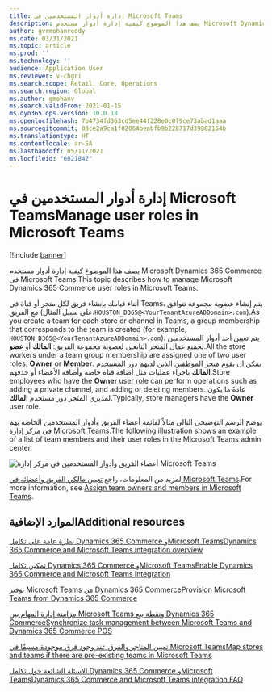 ```yaml
---
title: إدارة أدوار المستخدمين في Microsoft Teams
description: يصف هذا الموضوع كيفية إدارة أدوار مستخدم Microsoft Dynamics 365 Commerce في Microsoft Teams.
author: gvrmohanreddy
ms.date: 03/31/2021
ms.topic: article
ms.prod: ''
ms.technology: ''
audience: Application User
ms.reviewer: v-chgri
ms.search.scope: Retail, Core, Operations
ms.search.region: Global
ms.author: gmohanv
ms.search.validFrom: 2021-01-15
ms.dyn365.ops.version: 10.0.18
ms.openlocfilehash: 7b4734fd363cd5ee44f228e0c0f9ce73abad1aaa
ms.sourcegitcommit: 08ce2a9ca1f02064beabfb9b228717d39882164b
ms.translationtype: HT
ms.contentlocale: ar-SA
ms.lasthandoff: 05/11/2021
ms.locfileid: "6021842"
---
```

# <a name="manage-user-roles-in-microsoft-teams"></a><span data-ttu-id="8608b-103">إدارة أدوار المستخدمين في Microsoft Teams</span><span class="sxs-lookup"><span data-stu-id="8608b-103">Manage user roles in Microsoft Teams</span></span>

[!include [banner](includes/banner.md)]

<span data-ttu-id="8608b-104">يصف هذا الموضوع كيفية إدارة أدوار مستخدم Microsoft Dynamics 365 Commerce في Microsoft Teams.</span><span class="sxs-lookup"><span data-stu-id="8608b-104">This topic describes how to manage Microsoft Dynamics 365 Commerce user roles in Microsoft Teams.</span></span>

<span data-ttu-id="8608b-105">أثناء قيامك بإنشاء فريق لكل متجر أو قناة في Teams، يتم إنشاء عضوية مجموعة تتوافق مع الفريق (على سبيل المثال،`HOUSTON_D365@<YourTenantAzureADDomain>.com`).</span><span class="sxs-lookup"><span data-stu-id="8608b-105">As you create a team for each store or channel in Teams, a group membership that corresponds to the team is created (for example, `HOUSTON_D365@<YourTenantAzureADDomain>.com`).</span></span> <span data-ttu-id="8608b-106">يتم تعيين أحد أدوار المستخدمين لجميع عمال المتجر التابعين لعضوية مجموعة الفريق: **المالك** أو **عضو**.</span><span class="sxs-lookup"><span data-stu-id="8608b-106">All the store workers under a team group membership are assigned one of two user roles: **Owner** or **Member**.</span></span> <span data-ttu-id="8608b-107">يمكن ان يقوم متجر الموظفين الذين لديهم دور المستخدم **المالك** باجراء عمليات مثل أضافه قناه خاصه وأضافه الأعضاء أو حذفهم.</span><span class="sxs-lookup"><span data-stu-id="8608b-107">Store employees who have the **Owner** user role can perform operations such as adding a private channel, and adding or deleting members.</span></span> <span data-ttu-id="8608b-108">عادةً ما يكون لمديري المتجر دور مستخدم **المالك**.</span><span class="sxs-lookup"><span data-stu-id="8608b-108">Typically, store managers have the **Owner** user role.</span></span>

<span data-ttu-id="8608b-109">يوضح الرسم التوضيحي التالي مثالاً لقائمة أعضاء الفريق وأدوار المستخدمين الخاصة بهم في مركز إدارة Microsoft Teams.</span><span class="sxs-lookup"><span data-stu-id="8608b-109">The following illustration shows an example of a list of team members and their user roles in the Microsoft Teams admin center.</span></span>

![أعضاء الفريق وأدوار المستخدمين في مركز إدارة Microsoft Teams](media/d365-commerce-teams-integration-user-roles.png)

<span data-ttu-id="8608b-111">لمزيد من المعلومات، راجع [تعيين مالكي الفريق وأعضائه في Microsoft Teams](/microsoftteams/assign-roles-permissions).</span><span class="sxs-lookup"><span data-stu-id="8608b-111">For more information, see [Assign team owners and members in Microsoft Teams](/microsoftteams/assign-roles-permissions).</span></span>

## <a name="additional-resources"></a><span data-ttu-id="8608b-112">الموارد الإضافية</span><span class="sxs-lookup"><span data-stu-id="8608b-112">Additional resources</span></span>

[<span data-ttu-id="8608b-113">نظرة عامة على تكامل Dynamics 365 Commerce وMicrosoft Teams</span><span class="sxs-lookup"><span data-stu-id="8608b-113">Dynamics 365 Commerce and Microsoft Teams integration overview</span></span>](commerce-teams-integration.md)

[<span data-ttu-id="8608b-114">تمكين تكامل Dynamics 365 Commerce وMicrosoft Teams</span><span class="sxs-lookup"><span data-stu-id="8608b-114">Enable Dynamics 365 Commerce and Microsoft Teams integration</span></span>](enable-teams-integration.md)

[<span data-ttu-id="8608b-115">توفير Microsoft Teams من Dynamics 365 Commerce</span><span class="sxs-lookup"><span data-stu-id="8608b-115">Provision Microsoft Teams from Dynamics 365 Commerce</span></span>](provision-teams-from-commerce.md)

[<span data-ttu-id="8608b-116">مزامنة إدارة المهام بين Microsoft Teams ونقطة بيع Dynamics 365 Commerce</span><span class="sxs-lookup"><span data-stu-id="8608b-116">Synchronize task management between Microsoft Teams and Dynamics 365 Commerce POS</span></span>](synchronize-tasks-teams-pos.md)

[<span data-ttu-id="8608b-117">تعيين المتاجر والفرق عند وجود فرق موجودة مسبقًا في Microsoft Teams</span><span class="sxs-lookup"><span data-stu-id="8608b-117">Map stores and teams if there are pre-existing teams in Microsoft Teams</span></span>](map-stores-existing-teams.md)

[<span data-ttu-id="8608b-118">الأسئلة الشائعة حول تكامل Dynamics 365 Commerce وMicrosoft Teams</span><span class="sxs-lookup"><span data-stu-id="8608b-118">Dynamics 365 Commerce and Microsoft Teams integration FAQ</span></span>](teams-integration-faq.md)